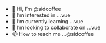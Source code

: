 - 👋 Hi, I’m @sidcoffee
- 👀 I’m interested in ...vue
- 🌱 I’m currently learning ...vue
- 💞️ I’m looking to collaborate on ...vue
- 📫 How to reach me ...@sidcoffee

<!---
sidcoffee/sidcoffee is a ✨ special ✨ repository because its `README.md` (this file) appears on your GitHub profile.
You can click the Preview link to take a look at your changes.
--->

